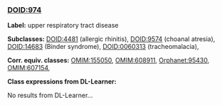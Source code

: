 
### [DOID:974](http://purl.obolibrary.org/obo/DOID_974)
**Label:** upper respiratory tract disease

**Subclasses:** [DOID:4481](http://purl.obolibrary.org/obo/DOID_4481) (allergic rhinitis), [DOID:9574](http://purl.obolibrary.org/obo/DOID_9574) (choanal atresia), [DOID:14683](http://purl.obolibrary.org/obo/DOID_14683) (Binder syndrome), [DOID:0060313](http://purl.obolibrary.org/obo/DOID_0060313) (tracheomalacia), 

**Corr. equiv. classes:** [OMIM:155050](http://purl.obolibrary.org/obo/OMIM_155050), [OMIM:608911](http://purl.obolibrary.org/obo/OMIM_608911), [Orphanet:95430](http://www.orpha.net/ORDO/Orphanet_95430), [OMIM:607154](http://purl.obolibrary.org/obo/OMIM_607154), 

**Class expressions from DL-Learner:**

No results from DL-Learner...



